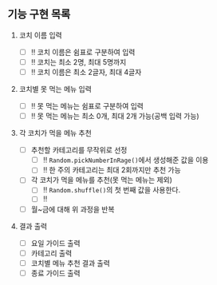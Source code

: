 ## 기능 구현 목록

1. 코치 이름 입력

   - [ ] ‼️ 코치 이름은 쉼표로 구분하여 입력
   - [ ] ‼️ 코치는 최소 2명, 최대 5명까지
   - [ ] ‼️ 코치 이름은 최소 2글자, 최대 4글자

2. 코치별 못 먹는 메뉴 입력

   - [ ] ‼️ 못 먹는 메뉴는 쉼표로 구분하여 입력
   - [ ] ‼️ 못 먹는 메뉴는 최소 0개, 최대 2개 가능(공백 입력 가능)

3. 각 코치가 먹을 메뉴 추천

   - [ ] 추천할 카테고리를 무작위로 선정
     - [ ] ‼️ `Random.pickNumberInRage()`에서 생성해준 값을 이용
     - [ ] ‼️ 한 주의 카테고리는 최대 2회까지만 추천 가능
   - [ ] 각 코치가 먹을 메뉴를 추천(못 먹는 메뉴는 제외)
     - [ ] ‼️ `Random.shuffle()`의 첫 번째 값을 사용한다.
     - [ ] ‼️
   - [ ] 월~금에 대해 위 과정을 반복

4. 결과 출력
   - [ ] 요일 가이드 출력
   - [ ] 카테고리 출력
   - [ ] 코치별 메뉴 추천 결과 출력
   - [ ] 종료 가이드 출력

